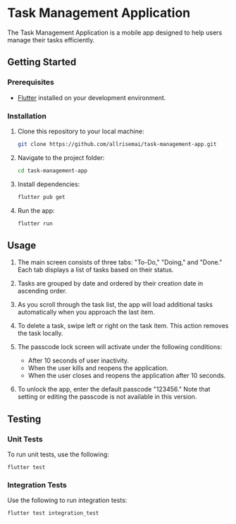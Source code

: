 # Task Management Application

The Task Management Application is a mobile app designed to help users manage their tasks efficiently.

## Getting Started

### Prerequisites

- [Flutter](https://flutter.dev/) installed on your development environment.

### Installation

1. Clone this repository to your local machine:

   ```bash
   git clone https://github.com/allrisemai/task-management-app.git
   ```

2. Navigate to the project folder:

   ```bash
   cd task-management-app
   ```

3. Install dependencies:

   ```bash
   flutter pub get
   ```

4. Run the app:

   ```bash
   flutter run
   ```

## Usage

1. The main screen consists of three tabs: "To-Do," "Doing," and "Done." Each tab displays a list of tasks based on their status.

2. Tasks are grouped by date and ordered by their creation date in ascending order.

3. As you scroll through the task list, the app will load additional tasks automatically when you approach the last item.

4. To delete a task, swipe left or right on the task item. This action removes the task locally.

5. The passcode lock screen will activate under the following conditions:

   - After 10 seconds of user inactivity.
   - When the user kills and reopens the application.
   - When the user closes and reopens the application after 10 seconds.

6. To unlock the app, enter the default passcode "123456." Note that setting or editing the passcode is not available in this version.

## Testing

### Unit Tests

To run unit tests, use the following:

    flutter test

### Integration Tests

Use the following to run integration tests:

    flutter test integration_test
